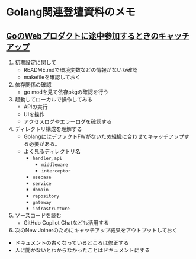 # Golang関連登壇資料のメモ

## [GoのWebプロダクトに途中参加するときのキャッチアップ](https://speakerdeck.com/budougumi0617/how-to-catch-up-go-web-product)

1. 初期設定に関して
     -  README.mdで環境変数などの情報がないか確認
     -  makefileを確認しておく
2.  依存関係の確認
       -   go modを見て依存pkgの確認を行う
3. 起動してローカルで操作してみる
   - APIの実行
   - UIを操作
   - アクセスログやエラーログを確認する
4. ディレクトリ構成を理解する
     - GolangにはデファクトFWがないため組織に合わせてキャッチアップする必要がある。
     - よく見るディレクトリ名
       -  `handler`, `api`
          -  `middleware`
          -  `interceptor`
       -  `usecase`
       -  `service`
       -  `domain`
       -  `repository`
       -  `gateway`
       -  `infrastructure`
  5. ソースコードを読む
      - GitHub Copilot Chatなども活用する  
  6. 次のNew Joinerのためにキャッチアップ結果をアウトプットしておく
   - ドキュメントの古くなっているところは修正する
   - 人に聞かないとわからなかったことはドキュメントにする